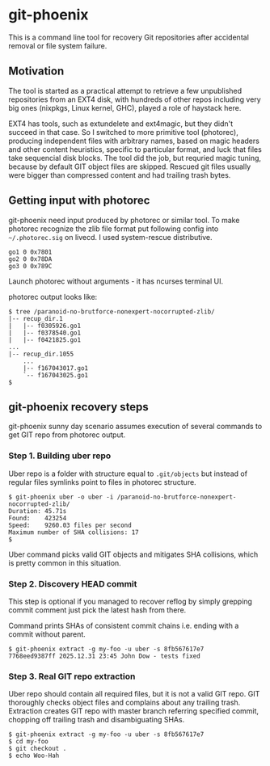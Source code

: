 # git-phoenix

This is a command line tool for recovery Git repositories after
accidental removal or file system failure.

## Motivation

The tool is started as a practical attempt to retrieve a few
unpublished repositories from an EXT4 disk, with hundreds of other
repos including very big ones (nixpkgs, Linux kernel, GHC), played a
role of haystack here.

EXT4 has tools, such as extundelete and ext4magic, but they didn't
succeed in that case.  So I switched to more primitive tool
(photorec), producing independent files with arbitrary names, based on
magic headers and other content heuristics, specific to particular
format, and luck that files take sequencial disk blocks. The tool did
the job, but requried magic tuning, because by default GIT object
files are skipped.  Rescued git files usually were bigger than
compressed content and had trailing trash bytes.

## Getting input with photorec

git-phoenix need input produced by photorec or similar tool.  To make
photorec recognize the zlib file format put following config into
`~/.photorec.sig` on livecd. I used system-rescue distributive.

```
go1 0 0x7801
go2 0 0x78DA
go3 0 0x789C
```

Launch photorec without arguments - it has ncurses terminal UI.

photorec output looks like:

```shell
$ tree /paranoid-no-brutforce-nonexpert-nocorrupted-zlib/
|-- recup_dir.1
|   |-- f0305926.go1
|   |-- f0378540.go1
|   |-- f0421825.go1
...
|-- recup_dir.1055
    ...
    |-- f167043017.go1
    `-- f167043025.go1
$
```

## git-phoenix recovery steps

git-phoenix sunny day scenario assumes execution of several commands to
get GIT repo from photorec output.

### Step 1. Building uber repo

Uber repo is a folder with structure equal to `.git/objects` but
instead of regular files symlinks point to files in photorec
structure.

```shell
$ git-phoenix uber -o uber -i /paranoid-no-brutforce-nonexpert-nocorrupted-zlib/
Duration: 45.71s
Found:    423254
Speed:    9260.03 files per second
Maximum number of SHA collisions: 17
$
```

Uber command picks valid GIT objects and mitigates SHA collisions,
which is pretty common in this situation.

### Step 2. Discovery HEAD commit

This step is optional if you managed to recover reflog by simply
grepping commit comment just pick the latest hash from there.

Command prints SHAs of consistent commit chains i.e. ending with a
commit without parent.

```shell
$ git-phoenix extract -g my-foo -u uber -s 8fb567617e7
7768eed9387ff 2025.12.31 23:45 John Dow - tests fixed
```

### Step 3. Real GIT repo extraction

Uber repo should contain all required files, but it is not a valid GIT
repo.  GIT thoroughly checks object files and complains about any
trailing trash.  Extraction creates GIT repo with master branch
referring specified commit, chopping off trailing trash and
disambiguating SHAs.

```shell
$ git-phoenix extract -g my-foo -u uber -s 8fb567617e7
$ cd my-foo
$ git checkout .
$ echo Woo-Hah
```
